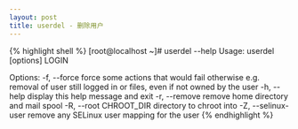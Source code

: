 ```yaml
---
layout: post
title: userdel - 删除用户
---
```


{% highlight shell %}
[root@localhost ~]# userdel --help
Usage: userdel [options] LOGIN

Options:
  -f, --force                   force some actions that would fail otherwise
                                e.g. removal of user still logged in
                                or files, even if not owned by the user
  -h, --help                    display this help message and exit
  -r, --remove                  remove home directory and mail spool
  -R, --root CHROOT_DIR         directory to chroot into
  -Z, --selinux-user            remove any SELinux user mapping for the user
{% endhighlight %}
